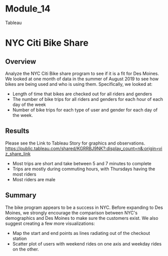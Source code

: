 # Module_14
Tableau

# NYC Citi Bike Share



## Overview
Analyze the NYC Citi Bike share program to see if it is a fit for Des Moines. We looked at one month of data in the summer of August 2019 to see how bikes are being used and who is using them. Specifically, we looked at:


- Length of time that bikes are checked out for all riders and genders
- The number of bike trips for all riders and genders for each hour of each day of the week
- Number of bike trips for each type of user and gender for each day of the week.


## Results

Please see the Link to Tableau Story for graphics and observations.
https://public.tableau.com/shared/KGRRBJ9NK?:display_count=n&:origin=viz_share_link

- Most trips are short and take between 5 and 7 minutes to complete
- Trips are mostly during commuting hours, with Thursdays having the most riders
- Most riders are male 



## Summary
The bike program appears to be a success in NYC. Before expanding to Des Moines, we strongly encourage the comparison between NYC's demographics and Des Moines to make sure the customers exist.
We also suggest creating a few more visualizations:
  - Map the start and end points as lines radiating out of the checkout station
  - Scatter plot of users with weekend rides on one axis and weekday rides on the other.
